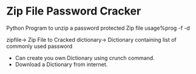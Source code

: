 # Zip File Password Cracker

Python Program to unzip a password protected Zip file
usage%prog -f <zipfile> -d <dictionary>

zipfile-> Zip File to Cracked
dictionary-> Dictionary containing list of commonly used password

* Can create you own Dictionary using crunch command.
* Download a Dictionary from internet.
